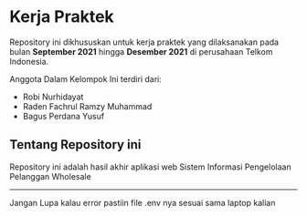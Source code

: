 # Kerja Praktek
Repository ini dikhususkan untuk kerja praktek yang dilaksanakan pada bulan **September 2021** hingga **Desember 2021** di perusahaan Telkom Indonesia.

Anggota Dalam Kelompok Ini terdiri dari:
* Robi Nurhidayat
* Raden Fachrul Ramzy Muhammad
* Bagus Perdana Yusuf

## Tentang Repository ini
Repository ini adalah hasil akhir aplikasi web Sistem Informasi Pengelolaan Pelanggan Wholesale

***
Jangan Lupa kalau error pastiin file .env nya sesuai sama laptop kalian
